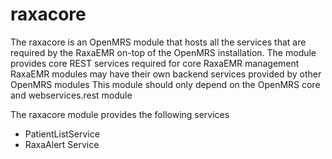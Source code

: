 raxacore
========

The raxacore is an OpenMRS module that hosts all the services that are required by the RaxaEMR on-top of the OpenMRS installation. 
The module provides core REST services required for core RaxaEMR management
RaxaEMR modules may have their own backend services provided by other OpenMRS modules
This module should only depend on the OpenMRS core and webservices.rest module

The raxacore module provides the following services
- PatientListService
- RaxaAlert Service